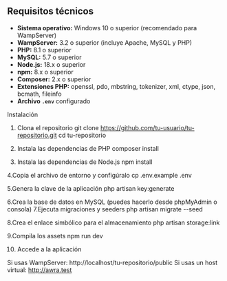 ## Requisitos técnicos

- **Sistema operativo:** Windows 10 o superior (recomendado para WampServer)
- **WampServer:** 3.2 o superior (incluye Apache, MySQL y PHP)
- **PHP:** 8.1 o superior
- **MySQL:** 5.7 o superior
- **Node.js:** 18.x o superior
- **npm:** 8.x o superior
- **Composer:** 2.x o superior
- **Extensiones PHP:** openssl, pdo, mbstring, tokenizer, xml, ctype, json, bcmath, fileinfo
- **Archivo `.env`** configurado

Instalación

1. Clona el repositorio
git clone https://github.com/tu-usuario/tu-repositorio.git
cd tu-repositorio

2. Instala las dependencias de PHP
   composer install
   
3. Instala las dependencias de Node.js
   npm install

4.Copia el archivo de entorno y configúralo
cp .env.example .env

5.Genera la clave de la aplicación
php artisan key:generate

6.Crea la base de datos en MySQL
(puedes hacerlo desde phpMyAdmin o consola)
7.Ejecuta migraciones y seeders
php artisan migrate --seed

8.Crea el enlace simbólico para el almacenamiento
php artisan storage:link

9.Compila los assets
npm run dev

10. Accede a la aplicación

Si usas WampServer:
http://localhost/tu-repositorio/public
Si usas un host virtual:
http://awra.test
   
   
